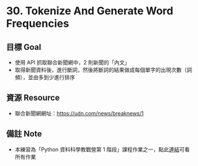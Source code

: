 # 30. Tokenize And Generate Word Frequencies

## 目標 Goal
- 使用 API 抓取聯合新聞網中，2 則新聞的「內文」 
- 取得新聞資料後，進行斷詞，然後將斷詞的結果做成每個單字的出現次數（詞頻），並由多到少進行排序

## 資源 Resource
-  聯合新聞網網址：<https://udn.com/news/breaknews/1>

## 備註 Note
- 本練習為「Python 資料科學教戰營第 1 階段」課程作業之一，點此[連結](https://github.com/ewsailor/1.python-homeworks-level1/blob/main/README.md)可看所有作業